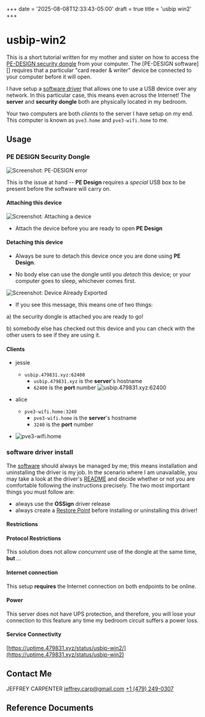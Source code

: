 +++
date = '2025-08-08T12:33:43-05:00'
draft = true
title = 'usbip win2'
+++

# usbip-win2

This is a short tutorial written for my mother and sister on how to access the [PE-DESIGN security dongle][10] from your computer. The [PE-DESIGN software][] requires that a particular "card reader & writer" device be connected to your computer before it will open.

I have setup a [software driver][1] that allows one to use a USB device over any network. In this particular case, this means even across the Internet! The **server** and **security dongle** both are physically located in my bedroom.

Your two computers are both *clients* to the server I have setup on my end. This computer is known as `pve3.home` and `pve3-wifi.home` to me.

## Usage
### PE DESIGN Security Dongle

![Screenshot: PE-DESIGN error](/usbip-win2/pe-design_error.jpg)

This is the issue at hand -- **PE Design** requires a *special* USB box to be present before the software will carry on.

#### Attaching this device

![Screenshot: Attaching a device](/usbip-win2/usbip_attached.jpg)

- Attach the device before you are ready to open **PE Design**

#### Detaching this device

- Always be sure to detach this device once you are done using **PE Design**.

- No body else can use the dongle until you *detach* this device; or your computer goes to sleep, whichever comes first.

![Screenshot: Device Already Exported](/usbip-win2/usbip_error.jpg)

- If you see this message, this means one of two things:

a) the security dongle is attached you are ready to go!

b) somebody else has checked out this device and you can check with the other users to see if they are using it.

#### Clients

- jessie
    - `usbip.479831.xyz:62400`
        - `usbip.479831.xyz` is the **server**'s hostname
        - `62400` is the **port** number
![usbip.479831.xyz:62400](/usbip-win2/wusbip_client1.png)

- alice
    - `pve3-wifi.home:3240`
        - `pve3-wifi.home` is the **server**'s hostname
        - `3240` is the **port** number
- ![pve3-wifi.home](/usbip-win2/wusbip_client2.jpg)

### software driver install

The [software][1] should always be managed by me; this means installation and uninstalling the driver is my job. In the scenario where I am unavailable, you may take a look at the driver's [README][99] and decide whether or not you are comfortable following the instructions precisely. The two most important things you must follow are:

- always use the **OSSign** driver release
- always create a [Restore Point][20] before installing or uninstalling this driver!

#### Restrictions

#### Protocol Restrictions

This solution does not allow *concurrent* use of the dongle at the same time, **but** *...*

#### Internet connection

This setup **requires** the Internet connection on both endpoints to be online.
#### Power

This server does not have UPS protection, and therefore, you will lose your connection to this feature  any time my bedroom circuit suffers a power loss.
#### Service Connectivity

[https://uptime.479831.xyz/status/usbip-win2/](https://uptime.479831.xyz/status/usbip-win2)

## Contact Me

JEFFREY CARPENTER
<jeffrey.carp@gmail.com>
[+1 (479) 249-0307](tel:+14792490307)

## Reference Documents

[0]: https://github.com/vadimgrn/usbip-win2
[1]: https://github.com/vadimgrn/usbip-win2/releases
[10]: https://pe-design
[20]: https://support.microsoft.com/en-us/windows/create-a-system-restore-point-77e02e2a-3298-c869-9974-ef5658ea3be9
[99]: https://github.com/vadimgrn/usbip-win2?tab=readme-ov-file#install-usbip
